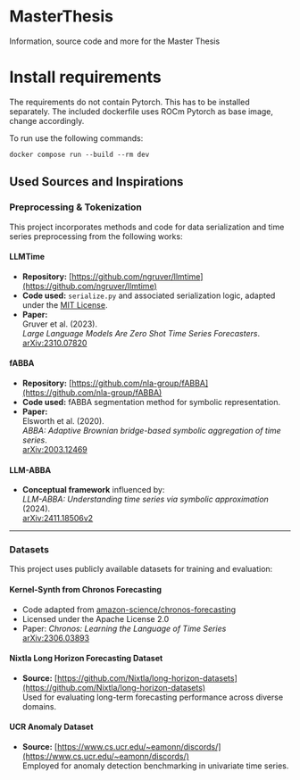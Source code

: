 # MasterThesis
Information, source code and more for the Master Thesis


# Install requirements

The requirements do not contain Pytorch. This has to be installed separately. The included dockerfile uses ROCm Pytorch as base image, change accordingly.

To run use the following commands:
```
docker compose run --build --rm dev
```

## Used Sources and Inspirations

### Preprocessing & Tokenization

This project incorporates methods and code for data serialization and time series preprocessing from the following works:

#### LLMTime
- **Repository:** [https://github.com/ngruver/llmtime](https://github.com/ngruver/llmtime)
- **Code used:** `serialize.py` and associated serialization logic, adapted under the [MIT License](https://github.com/ngruver/llmtime/blob/main/LICENSE).
- **Paper:**  
  Gruver et al. (2023).  
  *Large Language Models Are Zero Shot Time Series Forecasters*.  
  [arXiv:2310.07820](https://arxiv.org/abs/2310.07820)

#### fABBA
- **Repository:** [https://github.com/nla-group/fABBA](https://github.com/nla-group/fABBA)
- **Code used:** fABBA segmentation method for symbolic representation.
- **Paper:**  
  Elsworth et al. (2020).  
  *ABBA: Adaptive Brownian bridge-based symbolic aggregation of time series*.  
  [arXiv:2003.12469](https://arxiv.org/pdf/2003.12469)

#### LLM-ABBA
- **Conceptual framework** influenced by:  
  *LLM-ABBA: Understanding time series via symbolic approximation* (2024).  
  [arXiv:2411.18506v2](https://arxiv.org/pdf/2411.18506v2)

---

### Datasets

This project uses publicly available datasets for training and evaluation:

#### Kernel-Synth from Chronos Forecasting
- Code adapted from [amazon-science/chronos-forecasting](https://github.com/amazon-science/chronos-forecasting)
- Licensed under the Apache License 2.0
- Paper: *Chronos: Learning the Language of Time Series*  
  [arXiv:2306.03893](https://arxiv.org/abs/2306.03893)

#### Nixtla Long Horizon Forecasting Dataset
- **Source:** [https://github.com/Nixtla/long-horizon-datasets](https://github.com/Nixtla/long-horizon-datasets)  
  Used for evaluating long-term forecasting performance across diverse domains.

#### UCR Anomaly Dataset
- **Source:** [https://www.cs.ucr.edu/~eamonn/discords/](https://www.cs.ucr.edu/~eamonn/discords/)  
  Employed for anomaly detection benchmarking in univariate time series.
